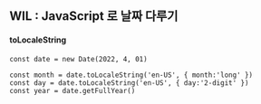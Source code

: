 ## WIL : JavaScript 로 날짜 다루기


#### toLocaleString
```
const date = new Date(2022, 4, 01)

const month = date.toLocaleString('en-US', { month:'long' })
const day = date.toLocaleString('en-US', { day:'2-digit' })
const year = date.getFullYear()
```